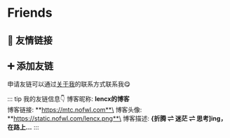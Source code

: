 # Friends

## 👭 友情链接

<intro
  name="ScarSu的博客"
  link="https://www.scarsu.com"
  avatar="https://scarsu.oss-cn-shanghai.aliyuncs.com/picgo20201012144739.jpg"
  desc="一个程序媛关于【自律/读书认知/Web前端技术】的一些个人分享"
/>
<intro
  name="Daniel的博客"
  link="https://wangxitong.github.io"
  avatar="https://wangxitong.github.io/img/avatar.jpeg"
  desc="溺死在前端的浑水里。。。"
/>
<intro
  name="Deson's Blog"
  link="http://jsding96.cn"
  avatar="https://cdn.jsdelivr.net/gh/BestDingSheng/ImgHosting/Deson-PIC/20210208223244.jpeg"
  desc="2021 深度思考⇌脱离舒适区"
/>
<intro
  name="若川的博客"
  link="https://lxchuan12.gitee.io"
  avatar="https://avatar-static.segmentfault.com/221/196/2211965068-5cf3a535a13d9_huge256"
  desc="撰写了学习源码整体架构系列8篇，公众号《若川视野》"
/>

## ➕ 添加友链

申请友链可以通过[关于我](./lencx.md)的联系方式联系我😋

::: tip 我的友链信息👇
博客昵称: **lencx的博客**\
博客链接: **https://mtc.nofwl.com**\
博客头像: **https://static.nofwl.com/lencx.png**\
博客描述: **{折腾 ⇌ 迷茫 ⇌ 思考]ing，在路上...**
:::

<script setup>
import intro from '../.vitepress/components/intro.vue'
</script>
